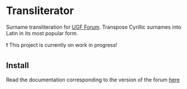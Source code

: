 Transliterator
===============

Surname transliteration for [UGF Forum](https://ukrgenealogy.com.ua/).
Transpose Cyrillic surnames into Latin in its most popular form.

:heavy_exclamation_mark: This project is currently on work in progress!

Install
---------

Read the documentation corresponding to the version of the forum [here](https://github.com/David-Baron/ugf-transliterator/tree/master/docs)
